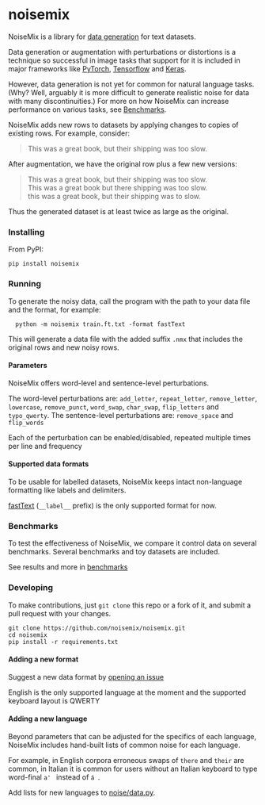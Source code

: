 # noisemix

NoiseMix is a library for [data generation](http://cs231n.stanford.edu/reports/2017/pdfs/300.pdf) for text datasets.

Data generation or augmentation with perturbations or distortions is a technique so successful in image tasks that support for it is included in major frameworks like [PyTorch](http://pytorch.org/tutorials/beginner/data_loading_tutorial.html#transforms), [Tensorflow](https://www.tensorflow.org/tutorials/deep_cnn#convolutional-neural-networks) and [Keras](https://keras.io/preprocessing/image/).

However, data generation is not yet for common for natural language tasks.  (Why?  Well, arguably it is more difficult to generate realistic noise for data with many discontinuities.)  For more on how NoiseMix can increase performance on various tasks, see [Benchmarks](#benchmarks).

NoiseMix adds new rows to datasets by applying changes to copies of existing rows.  For example, consider:
> This was a great book, but their shipping was too slow.  

After augmentation, we have the original row plus a few new versions:  
> This was a great book, but their shipping was too slow.  
> This was a great book but there shipping was too slow.  
> this was a great book, but their shipping was to slow.  

Thus the generated dataset is at least twice as large as the original.

### Installing

From PyPI:
```
pip install noisemix
```

### Running
To generate the noisy data, call the program with the path to your data file and the format, for example:
```
  python -m noisemix train.ft.txt -format fastText
```
This will generate a data file with the added suffix `.nmx` that includes the original rows and new noisy rows.

#### Parameters

NoiseMix offers word-level and sentence-level perturbations.

The word-level perturbations are:
`add_letter`, `repeat_letter`, `remove_letter`, `lowercase`, `remove_punct`, `word_swap`, `char_swap`, `flip_letters` and `typo_qwerty`.
The sentence-level perturbations are:
`remove_space` and `flip_words`

Each of the perturbation can be enabled/disabled, repeated multiple times per line and frequency

#### Supported data formats

To be usable for labelled datasets, NoiseMix keeps intact non-language formatting like labels and delimiters.

[fastText](https://fasttext.cc/) (`__label__` prefix) is the only supported format for now.

### Benchmarks

To test the effectiveness of NoiseMix, we compare it control data on several benchmarks.  Several benchmarks and toy datasets are included.

See results and more in [benchmarks](benchmarks/)

### Developing

To make contributions, just `git clone` this repo or a fork of it, and submit a pull request with your changes.

```
git clone https://github.com/noisemix/noisemix.git
cd noisemix
pip install -r requirements.txt
```

#### Adding a new format

Suggest a new data format by [opening an issue](../../issues/new?title=Support+for+new+data+format)

English is the only supported language at the moment and the supported keyboard layout is QWERTY

#### Adding a new language

Beyond parameters that can be adjusted for the specifics of each language, NoiseMix includes hand-built lists of common noise for each language.

For example, in English corpora erroneous swaps of `there` and `their` are common, in Italian it is common for users without an Italian keyboard to type word-final `a' ` instead of `á `.

Add lists for new languages to [noise/data.py](noise/data.py).
